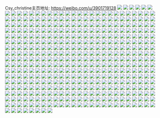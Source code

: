 Csy_christine主页地址: https://weibo.com/u/3901719128 
![](https://wx4.sinaimg.cn/mw2000/e88f8258ly1h8yvjku6i5j22c0340x6q.jpg) 
![](https://wx4.sinaimg.cn/mw2000/e88f8258ly1h8yvjmd0vej22c0340x6q.jpg) 
![](https://wx4.sinaimg.cn/mw2000/e88f8258ly1h8yvjja9a0j22c0340x6q.jpg) 
![](https://wx4.sinaimg.cn/mw2000/e88f8258ly1h8yvjnv80qj22c0340x6q.jpg) 
![](https://wx4.sinaimg.cn/mw2000/e88f8258ly1h8yvjvkix2j22c0340b2a.jpg) 
![](https://wx4.sinaimg.cn/mw2000/e88f8258ly1h8yvjwqy59j22c0340kjm.jpg) 
![](https://wx4.sinaimg.cn/mw2000/e88f8258ly1h8yvjy75c7j22c0340qv6.jpg) 
![](https://wx4.sinaimg.cn/mw2000/e88f8258ly1h8yvjzv0xhj22c0340u0y.jpg) 
![](https://wx4.sinaimg.cn/mw2000/e88f8258ly1h8yvjuluv8j22c0340e82.jpg) 
![](https://wx4.sinaimg.cn/mw2000/e88f8258ly1h8yvk1eu5fj22c0340u0y.jpg) 
![](https://wx4.sinaimg.cn/mw2000/e88f8258ly1h8xqfvuaa5j22c0340npf.jpg) 
![](https://wx4.sinaimg.cn/mw2000/e88f8258ly1h8xqfym42cj22c0340e84.jpg) 
![](https://wx4.sinaimg.cn/mw2000/e88f8258ly1h8xqg157ijj22c0340hdv.jpg) 
![](https://wx4.sinaimg.cn/mw2000/e88f8258ly1h8xqg30p1yj21sc2ds7wi.jpg) 
![](https://wx4.sinaimg.cn/mw2000/e88f8258ly1h8xqg4feo4j21sc2ds1ky.jpg) 
![](https://wx4.sinaimg.cn/mw2000/e88f8258ly1h8xqft5w60j22c0340npg.jpg) 
![](https://wx4.sinaimg.cn/mw2000/e88f8258ly1h8xqg664ujj21pp2a9u0x.jpg) 
![](https://wx4.sinaimg.cn/mw2000/e88f8258ly1h8xqg71dwgj20u01hcdvm.jpg) 
![](https://wx4.sinaimg.cn/mw2000/e88f8258ly1h8wldgjyp2j20k00qojws.jpg) 
![](https://wx4.sinaimg.cn/mw2000/e88f8258ly1h8wldqx279j23402c0npe.jpg) 
![](https://wx4.sinaimg.cn/mw2000/e88f8258ly1h8wldfvxybj21sc2ds1ky.jpg) 
![](https://wx4.sinaimg.cn/mw2000/e88f8258ly1h8wlduktgcj20u01uok1h.jpg) 
![](https://wx4.sinaimg.cn/mw2000/e88f8258ly1h8wle3vj7yj21sc2ds7wi.jpg) 
![](https://wx4.sinaimg.cn/mw2000/e88f8258ly1h8wlesjaqnj21sc2dsnpe.jpg) 
![](https://wx4.sinaimg.cn/mw2000/e88f8258ly1h8wlez2b4ej22gn1uhu0x.jpg) 
![](https://wx4.sinaimg.cn/mw2000/e88f8258ly1h8wlf1p5m9j21400u07dq.jpg) 
![](https://wx4.sinaimg.cn/mw2000/e88f8258ly1h8wlfcsgpoj20wi1yce81.jpg) 
![](https://wx4.sinaimg.cn/mw2000/e88f8258ly1h8vfglor2uj21sc2dsx6p.jpg) 
![](https://wx4.sinaimg.cn/mw2000/e88f8258ly1h8vfgnei07j21sc2dsb2a.jpg) 
![](https://wx4.sinaimg.cn/mw2000/e88f8258ly1h8vfgp1z43j21sc2dshdu.jpg) 
![](https://wx4.sinaimg.cn/mw2000/e88f8258ly1h8vfgvniqbj21sc2ds4qq.jpg) 
![](https://wx4.sinaimg.cn/mw2000/e88f8258ly1h8vfgwy1v5j21sc2ds7wi.jpg) 
![](https://wx4.sinaimg.cn/mw2000/e88f8258ly1h8vfgyrleaj21sc2dsx6p.jpg) 
![](https://wx4.sinaimg.cn/mw2000/e88f8258ly1h8vfh01ic2j21sc2ds4qq.jpg) 
![](https://wx4.sinaimg.cn/mw2000/e88f8258ly1h8vfgu957wj21sc2ds4qq.jpg) 
![](https://wx4.sinaimg.cn/mw2000/e88f8258ly1h8m5irmh6sj21sc2dsnpe.jpg) 
![](https://wx4.sinaimg.cn/mw2000/e88f8258ly1h8m5is9o2oj20k00zktek.jpg) 
![](https://wx4.sinaimg.cn/mw2000/e88f8258ly1h8m5itzozej21og28m1ky.jpg) 
![](https://wx4.sinaimg.cn/mw2000/e88f8258ly1h8m5ivokc5j21sc2dsqv6.jpg) 
![](https://wx4.sinaimg.cn/mw2000/e88f8258ly1h8m5iyh79bj21sc2dsnpe.jpg) 
![](https://wx4.sinaimg.cn/mw2000/e88f8258ly1h8m5j0mtm8j21sc2dsqv6.jpg) 
![](https://wx4.sinaimg.cn/mw2000/e88f8258ly1h8m5j36fh7j21r42c5b2a.jpg) 
![](https://wx4.sinaimg.cn/mw2000/e88f8258ly1h8m5j4ux3gj21sc2dsb2a.jpg) 
![](https://wx4.sinaimg.cn/mw2000/e88f8258ly1h8m5j74z65j22c0340e83.jpg) 
![](https://wx4.sinaimg.cn/mw2000/e88f8258ly1h8m5iq4zv6j21sc2dskjm.jpg) 
![](https://wx4.sinaimg.cn/mw2000/e88f8258ly1h8l039r6wvj20c00lcq5b.jpg) 
![](https://wx4.sinaimg.cn/mw2000/e88f8258ly1h8l0394qztj20zg1badxe.jpg) 
![](https://wx4.sinaimg.cn/mw2000/e88f8258ly1h8l03afyodj20zg1ba4ft.jpg) 
![](https://wx4.sinaimg.cn/mw2000/e88f8258ly1h8l03cviyqj21sc2dskjn.jpg) 
![](https://wx4.sinaimg.cn/mw2000/e88f8258ly1h8l03f2495j21sc2dsnpf.jpg) 
![](https://wx4.sinaimg.cn/mw2000/e88f8258ly1h8l03hl0wpj21sc2dsnpf.jpg) 
![](https://wx4.sinaimg.cn/mw2000/e88f8258ly1h8l03lyb3ij21sc2dsnpf.jpg) 
![](https://wx4.sinaimg.cn/mw2000/e88f8258ly1h8l03opfvxj22c0340x6s.jpg) 
![](https://wx4.sinaimg.cn/mw2000/e88f8258ly1h8jur7wx98j21yg2z5u0x.jpg) 
![](https://wx4.sinaimg.cn/mw2000/e88f8258ly1h8jur9x1l3j226q2wzx6p.jpg) 
![](https://wx4.sinaimg.cn/mw2000/e88f8258ly1h8juralddyj20my19f47b.jpg) 
![](https://wx4.sinaimg.cn/mw2000/e88f8258ly1h8jurc6tg2j21tn340npd.jpg) 
![](https://wx4.sinaimg.cn/mw2000/e88f8258ly1h8jure0o2zj21ud3404qp.jpg) 
![](https://wx4.sinaimg.cn/mw2000/e88f8258ly1h8jurfqkvlj21lx30dhdt.jpg) 
![](https://wx4.sinaimg.cn/mw2000/e88f8258ly1h8jur5a7wvj20u01axamu.jpg) 
![](https://wx4.sinaimg.cn/mw2000/e88f8258ly1h8jurhlvenj22c0340e82.jpg) 
![](https://wx4.sinaimg.cn/mw2000/e88f8258ly1h8juri09r6j20k00zkgro.jpg) 
![](https://wx4.sinaimg.cn/mw2000/e88f8258ly1h8iorlpzb1j21sc2dskjm.jpg) 
![](https://wx4.sinaimg.cn/mw2000/e88f8258ly1h8iorndb33j21sc2dsb2a.jpg) 
![](https://wx4.sinaimg.cn/mw2000/e88f8258ly1h8iorpeiv3j21sc2dsnpe.jpg) 
![](https://wx4.sinaimg.cn/mw2000/e88f8258ly1h8iorqyws0j21sc2ds7wi.jpg) 
![](https://wx4.sinaimg.cn/mw2000/e88f8258ly1h8iortjjs4j22c0340kjo.jpg) 
![](https://wx4.sinaimg.cn/mw2000/e88f8258ly1h8iorvr435j22c0340kjo.jpg) 
![](https://wx4.sinaimg.cn/mw2000/e88f8258ly1h8iorxa8mfj20wi1yc4qp.jpg) 
![](https://wx4.sinaimg.cn/mw2000/e88f8258ly1h8iorz4pofj21sc2dsb2a.jpg) 
![](https://wx4.sinaimg.cn/mw2000/e88f8258ly1h8ios0psw9j21sc2dsu0y.jpg) 
![](https://wx4.sinaimg.cn/mw2000/e88f8258ly1h8ios37qdwj21sc2dse82.jpg) 
![](https://wx4.sinaimg.cn/mw2000/e88f8258ly1h8ios4i9mqj21sc2dsnpe.jpg) 
![](https://wx4.sinaimg.cn/mw2000/e88f8258ly1h8iorjvw9rj22c0340b2b.jpg) 
![](https://wx4.sinaimg.cn/mw2000/e88f8258ly1h8hdnaaunkj20xc3p9x6p.jpg) 
![](https://wx4.sinaimg.cn/mw2000/e88f8258ly1h8hdnbw3n7j20xc3p91ky.jpg) 
![](https://wx4.sinaimg.cn/mw2000/e88f8258ly1h8hdndmqeuj20xc4e8e82.jpg) 
![](https://wx4.sinaimg.cn/mw2000/e88f8258ly1h8hdnexj16j216w36cu0x.jpg) 
![](https://wx4.sinaimg.cn/mw2000/e88f8258ly1h8hdnh27bgj22c0340e83.jpg) 
![](https://wx4.sinaimg.cn/mw2000/e88f8258ly1h8hdn8ye9cj20xc3p9u0x.jpg) 
![](https://wx4.sinaimg.cn/mw2000/e88f8258ly1h8hdnjgldoj224a36cb2c.jpg) 
![](https://wx4.sinaimg.cn/mw2000/e88f8258ly1h8hdnl5hldj20xc3p9b2a.jpg) 
![](https://wx4.sinaimg.cn/mw2000/e88f8258ly1h8hdnndxrkj224a36ckjn.jpg) 
![](https://wx4.sinaimg.cn/mw2000/e88f8258ly1h8agf3vacbj20u00tggog.jpg) 
![](https://wx4.sinaimg.cn/mw2000/e88f8258ly1h8185ahwquj21sc2dse82.jpg) 
![](https://wx4.sinaimg.cn/mw2000/e88f8258ly1h8185ch5xcj21sc2dshdu.jpg) 
![](https://wx4.sinaimg.cn/mw2000/e88f8258ly1h81856fa3lj21sc2dsx6p.jpg) 
![](https://wx4.sinaimg.cn/mw2000/e88f8258ly1h8185e5a89j21sc2dshdu.jpg) 
![](https://wx4.sinaimg.cn/mw2000/e88f8258ly1h8185gzwtpj21sc2dskjm.jpg) 
![](https://wx4.sinaimg.cn/mw2000/e88f8258ly1h7rz84gz0ej22c0340e85.jpg) 
![](https://wx4.sinaimg.cn/mw2000/e88f8258ly1h7rz85a1e1j21q22mqqv5.jpg) 
![](https://wx4.sinaimg.cn/mw2000/e88f8258ly1h7rz860jtpj21u52dlx6p.jpg) 
![](https://wx4.sinaimg.cn/mw2000/e88f8258ly1h7rz86ct6qj21hc0u0aq7.jpg) 
![](https://wx4.sinaimg.cn/mw2000/e88f8258ly1h7rz87oxzxj23ds3ds1kz.jpg) 
![](https://wx4.sinaimg.cn/mw2000/e88f8258ly1h7rz81x310j21h72lgqv5.jpg) 
![](https://wx4.sinaimg.cn/mw2000/e88f8258ly1h7rz89i8o2j21sc2dshdu.jpg) 
![](https://wx4.sinaimg.cn/mw2000/e88f8258ly1h7rz8b90idj21sc2dsnpe.jpg) 
![](https://wx4.sinaimg.cn/mw2000/e88f8258ly1h7rz8cuw7jj21sc2dskjm.jpg) 
![](https://wx4.sinaimg.cn/mw2000/e88f8258ly1h7poe3uz8bj20pc192wkp.jpg) 
![](https://wx4.sinaimg.cn/mw2000/e88f8258ly1h7nd1gbz7wj21vi2nhu0y.jpg) 
![](https://wx4.sinaimg.cn/mw2000/e88f8258ly1h7nd1ilr6wj21tm2ghqv6.jpg) 
![](https://wx4.sinaimg.cn/mw2000/e88f8258ly1h7nd1le1j2j21sc2dse81.jpg) 
![](https://wx4.sinaimg.cn/mw2000/e88f8258ly1h7nd1o2mfqj21sc2dskjm.jpg) 
![](https://wx4.sinaimg.cn/mw2000/e88f8258ly1h7jue1dq7zj20hs1z3gt6.jpg) 
![](https://wx4.sinaimg.cn/mw2000/e88f8258ly1h7jue1qlb9j20hs1z3dvs.jpg) 
![](https://wx4.sinaimg.cn/mw2000/e88f8258ly1h7jue24xjlj20hs2f1k67.jpg) 
![](https://wx4.sinaimg.cn/mw2000/e88f8258ly1h7jue3xz1ij20hs0qo0x6.jpg) 
![](https://wx4.sinaimg.cn/mw2000/e88f8258ly1h7jue9639mj20zk184ts2.jpg) 
![](https://wx4.sinaimg.cn/mw2000/e88f8258ly1h7jue378pgj20hs140k02.jpg) 
![](https://wx4.sinaimg.cn/mw2000/e88f8258ly1h7juea85qaj20hs111n3m.jpg) 
![](https://wx4.sinaimg.cn/mw2000/e88f8258ly1h7jueb301bj20hs111ajq.jpg) 
![](https://wx4.sinaimg.cn/mw2000/e88f8258ly1h7jue11lbhj20hs140n71.jpg) 
![](https://wx4.sinaimg.cn/mw2000/e88f8258gy1h77592kc48j21sc2ds1ky.jpg) 
![](https://wx4.sinaimg.cn/mw2000/e88f8258gy1h775953n8cj21sc2ds1ky.jpg) 
![](https://wx4.sinaimg.cn/mw2000/e88f8258gy1h77597ah6hj21sc2dse81.jpg) 
![](https://wx4.sinaimg.cn/mw2000/e88f8258gy1h77599xwtdj21sc2dsann.jpg) 
![](https://wx4.sinaimg.cn/mw2000/e88f8258gy1h7759ctljwj21sc2dstoz.jpg) 
![](https://wx4.sinaimg.cn/mw2000/e88f8258gy1h7759ewevrj21sc2dswnw.jpg) 
![](https://wx4.sinaimg.cn/mw2000/e88f8258gy1h7759gxvlbj21sc2dsx6p.jpg) 
![](https://wx4.sinaimg.cn/mw2000/e88f8258gy1h7759j0razj21sc2dsx6p.jpg) 
![](https://wx4.sinaimg.cn/mw2000/e88f8258gy1h71egaq6pzj23402c01kz.jpg) 
![](https://wx4.sinaimg.cn/mw2000/e88f8258gy1h71egdaygxj23402c0x6q.jpg) 
![](https://wx4.sinaimg.cn/mw2000/e88f8258gy1h71egfnz89j23402c0x6q.jpg) 
![](https://wx4.sinaimg.cn/mw2000/e88f8258gy1h71eg7r73rj23402c0npf.jpg) 
![](https://wx4.sinaimg.cn/mw2000/e88f8258gy1h71egkdksyj23402c0hdt.jpg) 
![](https://wx4.sinaimg.cn/mw2000/e88f8258gy1h71egoasjnj23402c07wj.jpg) 
![](https://wx4.sinaimg.cn/mw2000/e88f8258gy1h71egtesj2j22c0340tw9.jpg) 
![](https://wx4.sinaimg.cn/mw2000/e88f8258gy1h71eho9fuqj20mw0mwwgb.jpg) 
![](https://wx4.sinaimg.cn/mw2000/e88f8258gy1h6wlv31vgbj21sc2ds1ky.jpg) 
![](https://wx4.sinaimg.cn/mw2000/e88f8258gy1h6z50zx3xkj21sc2ds1ky.jpg) 
![](https://wx4.sinaimg.cn/mw2000/e88f8258gy1h6z5110qskj21sc2ds4qq.jpg) 
![](https://wx4.sinaimg.cn/mw2000/e88f8258gy1h6z50ya8w6j22c03404qr.jpg) 
![](https://wx4.sinaimg.cn/mw2000/e88f8258gy1h6z5122hdoj21sc2dsx6p.jpg) 
![](https://wx4.sinaimg.cn/mw2000/e88f8258gy1h6z5139pcqj22c0340u0y.jpg) 
![](https://wx4.sinaimg.cn/mw2000/e88f8258gy1h6z514bu8xj21sc2dsu0x.jpg) 
![](https://wx4.sinaimg.cn/mw2000/e88f8258gy1h6z515cdqjj21sc2ds1ky.jpg) 
![](https://wx4.sinaimg.cn/mw2000/e88f8258gy1h6z5168povj22c03404qq.jpg) 
![](https://wx4.sinaimg.cn/mw2000/e88f8258gy1h6uhpx4458j21400u0gnt.jpg) 
![](https://wx4.sinaimg.cn/mw2000/e88f8258gy1h6uhpxkkpyj21400u076j.jpg) 
![](https://wx4.sinaimg.cn/mw2000/e88f8258gy1h6uhpy2zbuj21400u0wgq.jpg) 
![](https://wx4.sinaimg.cn/mw2000/e88f8258gy1h6uhpyivglj20hs0qoab2.jpg) 
![](https://wx4.sinaimg.cn/mw2000/e88f8258gy1h6uhpyy28ij21400u0jz8.jpg) 
![](https://wx4.sinaimg.cn/mw2000/e88f8258gy1h6uhpzc2cfj20hs0yadht.jpg) 
![](https://wx4.sinaimg.cn/mw2000/e88f8258gy1h6uhpzt9j8j20tw13wq5p.jpg) 
![](https://wx4.sinaimg.cn/mw2000/e88f8258gy1h6qy1d7a8rj23402c01kz.jpg) 
![](https://wx4.sinaimg.cn/mw2000/e88f8258gy1h6qy1ej731j23402c01kz.jpg) 
![](https://wx4.sinaimg.cn/mw2000/e88f8258gy1h6qy1g3iapj23402c04qr.jpg) 
![](https://wx4.sinaimg.cn/mw2000/e88f8258gy1h6qy1i2oc7j23402c0hdv.jpg) 
![](https://wx4.sinaimg.cn/mw2000/e88f8258gy1h6qy1mfz1nj23402c0npf.jpg) 
![](https://wx4.sinaimg.cn/mw2000/e88f8258gy1h6qy1p374oj21sc2ds1ky.jpg) 
![](https://wx4.sinaimg.cn/mw2000/e88f8258gy1h6l6dlbucwj23402c0npe.jpg) 
![](https://wx4.sinaimg.cn/mw2000/e88f8258gy1h6l6dmvy73j23402c0hdu.jpg) 
![](https://wx4.sinaimg.cn/mw2000/e88f8258gy1h6l6djfrq8j21om2by7wh.jpg) 
![](https://wx4.sinaimg.cn/mw2000/e88f8258gy1h6l6do3ncpj23402c0qv6.jpg) 
![](https://wx4.sinaimg.cn/mw2000/e88f8258gy1h6l6dpuxdmj21sc2dshdt.jpg) 
![](https://wx4.sinaimg.cn/mw2000/e88f8258gy1h6l6drx7rjj23402c0n4d.jpg) 
![](https://wx4.sinaimg.cn/mw2000/e88f8258gy1h6l6dtkyc9j23402c0wl8.jpg) 
![](https://wx4.sinaimg.cn/mw2000/e88f8258gy1h6l6dvairaj23402c0qv6.jpg) 
![](https://wx4.sinaimg.cn/mw2000/e88f8258gy1h6l6dxz3icj23402c0x6r.jpg) 
![](https://wx4.sinaimg.cn/mw2000/e88f8258gy1h6e8mmkuusj20u0140wnv.jpg) 
![](https://wx4.sinaimg.cn/mw2000/e88f8258gy1h6e8mlff72j20u0140qet.jpg) 
![](https://wx4.sinaimg.cn/mw2000/e88f8258gy1h6e8mn3fojj20u0140wqa.jpg) 
![](https://wx4.sinaimg.cn/mw2000/e88f8258gy1h6e8mnh554j20u0140k1t.jpg) 
![](https://wx4.sinaimg.cn/mw2000/e88f8258gy1h6e8mnyalnj20u0140137.jpg) 
![](https://wx4.sinaimg.cn/mw2000/e88f8258gy1h6e8momkytj20u0140wr3.jpg) 
![](https://wx4.sinaimg.cn/mw2000/e88f8258gy1h6e8mp4sr4j20u0140dsn.jpg) 
![](https://wx4.sinaimg.cn/mw2000/e88f8258gy1h6e8mpo5o1j20u0140gxb.jpg) 
![](https://wx4.sinaimg.cn/mw2000/e88f8258gy1h63nb10kvgj20hs14swg7.jpg) 
![](https://wx4.sinaimg.cn/mw2000/e88f8258gy1h63nb1jjazj20hs2q2tga.jpg) 
![](https://wx4.sinaimg.cn/mw2000/e88f8258gy1h63nb266hyj20hs2m9ag8.jpg) 
![](https://wx4.sinaimg.cn/mw2000/e88f8258gy1h63nb2qrmqj20hs1z30xo.jpg) 
![](https://wx4.sinaimg.cn/mw2000/e88f8258gy1h63nb37m4hj20hs1ztq89.jpg) 
![](https://wx4.sinaimg.cn/mw2000/e88f8258gy1h63nb0i3xkj20hs45tajx.jpg) 
![](https://wx4.sinaimg.cn/mw2000/e88f8258gy1h63nb42nttj20rs5lcn69.jpg) 
![](https://wx4.sinaimg.cn/mw2000/e88f8258gy1h63nb4mcmkj20hs1ed0vg.jpg) 
![](https://wx4.sinaimg.cn/mw2000/e88f8258gy1h63nb4zyqzj20hs17bn4e.jpg) 
![](https://wx4.sinaimg.cn/mw2000/e88f8258gy1h5z1md65fgj21sc2dsx6p.jpg) 
![](https://wx4.sinaimg.cn/mw2000/e88f8258gy1h5z1mec4v7j21sc2ds1ky.jpg) 
![](https://wx4.sinaimg.cn/mw2000/e88f8258gy1h5z1mfd6h9j21sc2ds7wi.jpg) 
![](https://wx4.sinaimg.cn/mw2000/e88f8258gy1h5z1mhdu13j23402c0npf.jpg) 
![](https://wx4.sinaimg.cn/mw2000/e88f8258gy1h5z1mj1ceqj21sc2dsb2a.jpg) 
![](https://wx4.sinaimg.cn/mw2000/e88f8258gy1h5z1mmhyrqj23402c0e83.jpg) 
![](https://wx4.sinaimg.cn/mw2000/e88f8258gy1h5z1mo3ymcj23402c0hdv.jpg) 
![](https://wx4.sinaimg.cn/mw2000/e88f8258gy1h5z1msfhzbj23402c01l0.jpg) 
![](https://wx4.sinaimg.cn/mw2000/e88f8258gy1h5z1mc4q2dj21sc2ds7wi.jpg) 
![](https://wx4.sinaimg.cn/mw2000/e88f8258gy1h5uozfd7xlj20wh16st9g.jpg) 
![](https://wx4.sinaimg.cn/mw2000/e88f8258gy1h5uowixq32j21sc2ds1kx.jpg) 
![](https://wx4.sinaimg.cn/mw2000/e88f8258gy1h5uowju99kj21sc2dsqrc.jpg) 
![](https://wx4.sinaimg.cn/mw2000/e88f8258gy1h5uowgzh94j21sc2ds4qp.jpg) 
![](https://wx4.sinaimg.cn/mw2000/e88f8258gy1h5uowkoawxj21sc2ds4qp.jpg) 
![](https://wx4.sinaimg.cn/mw2000/e88f8258gy1h5uowls6vuj21sc2dse2o.jpg) 
![](https://wx4.sinaimg.cn/mw2000/e88f8258gy1h5uoy1fwbdj20wh16xjuq.jpg) 
![](https://wx4.sinaimg.cn/mw2000/e88f8258gy1h5s481u5b6j23402c0hdu.jpg) 
![](https://wx4.sinaimg.cn/mw2000/e88f8258gy1h5s47ylzr5j23402c0kjm.jpg) 
![](https://wx4.sinaimg.cn/mw2000/e88f8258gy1h5s484jn7vj23402c0hdu.jpg) 
![](https://wx4.sinaimg.cn/mw2000/e88f8258gy1h5s485mpe9j23402c0npe.jpg) 
![](https://wx4.sinaimg.cn/mw2000/e88f8258gy1h5s487gfcyj23402c0npf.jpg) 
![](https://wx4.sinaimg.cn/mw2000/e88f8258gy1h5s4893ws0j23402c0e83.jpg) 
![](https://wx4.sinaimg.cn/mw2000/e88f8258gy1h5pujkf7bhj20u00u0n64.jpg) 
![](https://wx4.sinaimg.cn/mw2000/e88f8258gy1h5pujl4u1lj20u00u0jws.jpg) 
![](https://wx4.sinaimg.cn/mw2000/e88f8258gy1h5nshs9wsnj224836cacx.jpg) 
![](https://wx4.sinaimg.cn/mw2000/e88f8258gy1h5nshvm02mj224836cu0y.jpg) 
![](https://wx4.sinaimg.cn/mw2000/e88f8258gy1h5nshpawkpj224836cqv6.jpg) 
![](https://wx4.sinaimg.cn/mw2000/e88f8258gy1h5nshysg64j224836cqv6.jpg) 
![](https://wx4.sinaimg.cn/mw2000/e88f8258gy1h5nsi2q9k3j224836cx6q.jpg) 
![](https://wx4.sinaimg.cn/mw2000/e88f8258gy1h5nsi6pq9bj224836cnpe.jpg) 
![](https://wx4.sinaimg.cn/mw2000/e88f8258gy1h5nsib26qnj224836ckjm.jpg) 
![](https://wx4.sinaimg.cn/mw2000/e88f8258gy1h5nsie7df2j236c248qv6.jpg) 
![](https://wx4.sinaimg.cn/mw2000/e88f8258gy1h5nsii9sarj224836cx6q.jpg) 
![](https://wx4.sinaimg.cn/mw2000/e88f8258gy1h5lbzxcsurj20u2142thd.jpg) 
![](https://wx4.sinaimg.cn/mw2000/e88f8258gy1h5lc01faijj23402c0e82.jpg) 
![](https://wx4.sinaimg.cn/mw2000/e88f8258gy1h5lc027weuj20zk0k0tgw.jpg) 
![](https://wx4.sinaimg.cn/mw2000/e88f8258gy1h5lbzwnzuyj22c0340x6q.jpg) 
![](https://wx4.sinaimg.cn/mw2000/e88f8258gy1h5lc03lw67j23402c0x6q.jpg) 
![](https://wx4.sinaimg.cn/mw2000/e88f8258gy1h5lc1au5clj20u21aq0uv.jpg) 
![](https://wx4.sinaimg.cn/mw2000/e88f8258gy1h5iyyyw8h4j23402c07wj.jpg) 
![](https://wx4.sinaimg.cn/mw2000/e88f8258gy1h5iyz0abdoj23402c07wj.jpg) 
![](https://wx4.sinaimg.cn/mw2000/e88f8258gy1h5iyyx1cexj23402c0u0z.jpg) 
![](https://wx4.sinaimg.cn/mw2000/e88f8258gy1h5iyz134fyj21sc2dskjl.jpg) 
![](https://wx4.sinaimg.cn/mw2000/e88f8258gy1h5iyz3ljrjj21sc2dsnpd.jpg) 
![](https://wx4.sinaimg.cn/mw2000/e88f8258gy1h5awdr7ad9j22c0340hdu.jpg) 
![](https://wx4.sinaimg.cn/mw2000/e88f8258gy1h5awdq37wnj22c0340kjm.jpg) 
![](https://wx4.sinaimg.cn/mw2000/e88f8258gy1h5awdskvnxj22c0340hdu.jpg) 
![](https://wx4.sinaimg.cn/mw2000/e88f8258gy1h5awdttjelj22c0340x6q.jpg) 
![](https://wx4.sinaimg.cn/mw2000/e88f8258gy1h5awduyduhj22c0340u0x.jpg) 
![](https://wx4.sinaimg.cn/mw2000/e88f8258gy1h59tonq31qj22c0340kjm.jpg) 
![](https://wx4.sinaimg.cn/mw2000/e88f8258gy1h59top5dkuj22c03401kz.jpg) 
![](https://wx4.sinaimg.cn/mw2000/e88f8258gy1h59toqeajvj22c0340kjm.jpg) 
![](https://wx4.sinaimg.cn/mw2000/e88f8258gy1h59tolwh8dj20u0140dr8.jpg) 
![](https://wx4.sinaimg.cn/mw2000/e88f8258gy1h59tos8cbjj20rs34o1kx.jpg) 
![](https://wx4.sinaimg.cn/mw2000/e88f8258gy1h59tota4ckj20rs3334qp.jpg) 
![](https://wx4.sinaimg.cn/mw2000/e88f8258gy1h59totunwvj20rs20kh8r.jpg) 
![](https://wx4.sinaimg.cn/mw2000/e88f8258gy1h58t1tpb3bj220i2yhkjl.jpg) 
![](https://wx4.sinaimg.cn/mw2000/e88f8258gy1h58t1v052bj21sc2dshdt.jpg) 
![](https://wx4.sinaimg.cn/mw2000/e88f8258gy1h58t1wi3ohj229g2veu0x.jpg) 
![](https://wx4.sinaimg.cn/mw2000/e88f8258gy1h58t1seie3j22c0340b2a.jpg) 
![](https://wx4.sinaimg.cn/mw2000/e88f8258gy1h58t1xb31qj21sc2ds7wh.jpg) 
![](https://wx4.sinaimg.cn/mw2000/e88f8258gy1h58t1yjyjwj21sc2dsu0x.jpg) 
![](https://wx4.sinaimg.cn/mw2000/e88f8258gy1h58t1zo6crj21sc2dsqv5.jpg) 
![](https://wx4.sinaimg.cn/mw2000/e88f8258gy1h58t20x0gkj21sc2dsqv5.jpg) 
![](https://wx4.sinaimg.cn/mw2000/e88f8258gy1h58ni810xqj21yp2q0hdt.jpg) 
![](https://wx4.sinaimg.cn/mw2000/e88f8258gy1h52qicano8j21nt20qtu5.jpg) 
![](https://wx4.sinaimg.cn/mw2000/e88f8258gy1h52qid5monj21y32bz1kk.jpg) 
![](https://wx4.sinaimg.cn/mw2000/e88f8258gy1h52qiesa28j23402c0hdu.jpg) 
![](https://wx4.sinaimg.cn/mw2000/e88f8258gy1h52qi9xup3j22cc20tnpd.jpg) 
![](https://wx4.sinaimg.cn/mw2000/e88f8258gy1h50on5ywgmj20u0140tem.jpg) 
![](https://wx4.sinaimg.cn/mw2000/e88f8258gy1h50on85ggyj23402c04qr.jpg) 
![](https://wx4.sinaimg.cn/mw2000/e88f8258gy1h50on977xnj21sc2dsnpd.jpg) 
![](https://wx4.sinaimg.cn/mw2000/e88f8258gy1h50onaototj23402c0b2b.jpg) 
![](https://wx4.sinaimg.cn/mw2000/e88f8258gy1h50on4ml77j22c0340b2a.jpg) 
![](https://wx4.sinaimg.cn/mw2000/e88f8258gy1h50onddrabj22c0340hdu.jpg) 
![](https://wx4.sinaimg.cn/mw2000/e88f8258gy1h50onfviu6j22c02sb7wi.jpg) 
![](https://wx4.sinaimg.cn/mw2000/e88f8258gy1h4ziygszhzj234022o1kz.jpg) 
![](https://wx4.sinaimg.cn/mw2000/e88f8258gy1h4ziyjpcdej234022ox6q.jpg) 
![](https://wx4.sinaimg.cn/mw2000/e88f8258gy1h4ziydszzdj22dt1l74qq.jpg) 
![](https://wx4.sinaimg.cn/mw2000/e88f8258gy1h4ziyndkc6j234022ox6q.jpg) 
![](https://wx4.sinaimg.cn/mw2000/e88f8258gy1h4ziyqhwrtj234022okjm.jpg) 
![](https://wx4.sinaimg.cn/mw2000/e88f8258gy1h4ziyt9fclj234022onpe.jpg) 
![](https://wx4.sinaimg.cn/mw2000/e88f8258gy1h4ziywqr2dj234022oe83.jpg) 
![](https://wx4.sinaimg.cn/mw2000/e88f8258gy1h4ziz0jsc1j22w51xgb2b.jpg) 
![](https://wx4.sinaimg.cn/mw2000/e88f8258gy1h4ziz3odxpj222o2uaqv6.jpg) 
![](https://wx4.sinaimg.cn/mw2000/e88f8258gy1h4ziz6l2pjj222o2q6b2a.jpg) 
![](https://wx4.sinaimg.cn/mw2000/e88f8258gy1h4tkkrgkdaj21sc2dsqv5.jpg) 
![](https://wx4.sinaimg.cn/mw2000/e88f8258gy1h4tkkshp8qj21sc2dskjl.jpg) 
![](https://wx4.sinaimg.cn/mw2000/e88f8258gy1h4tkkteq5sj21sc2dsu0x.jpg) 
![](https://wx4.sinaimg.cn/mw2000/e88f8258gy1h4tkkue96mj21sc2dsnpd.jpg) 
![](https://wx4.sinaimg.cn/mw2000/e88f8258gy1h4tkkq5z3tj21sc2dshdt.jpg) 
![](https://wx4.sinaimg.cn/mw2000/e88f8258gy1h4tkkv3s8jj21sc2dsqv5.jpg) 
![](https://wx4.sinaimg.cn/mw2000/e88f8258gy1h4tkkvr57pj21sc2dsqv5.jpg) 
![](https://wx4.sinaimg.cn/mw2000/e88f8258gy1h4tkkwfoxmj21sc2dskjl.jpg) 
![](https://wx4.sinaimg.cn/mw2000/e88f8258gy1h4tkkxo7buj23402c0e83.jpg) 
![](https://wx4.sinaimg.cn/mw2000/e88f8258gy1h4rasvviu4j21sc2dsqv5.jpg) 
![](https://wx4.sinaimg.cn/mw2000/e88f8258gy1h4rasxke75j21sc2dsnpd.jpg) 
![](https://wx4.sinaimg.cn/mw2000/e88f8258gy1h4rat00e8pj22c0340npe.jpg) 
![](https://wx4.sinaimg.cn/mw2000/e88f8258gy1h4rat2ne73j21sz2bke81.jpg) 
![](https://wx4.sinaimg.cn/mw2000/e88f8258gy1h4rattjazoj21sc2dsnpd.jpg) 
![](https://wx4.sinaimg.cn/mw2000/e88f8258gy1h4ratyrru8j20u0172151.jpg) 
![](https://wx4.sinaimg.cn/mw2000/e88f8258gy1h4nznenob7j21sc2dsb29.jpg) 
![](https://wx4.sinaimg.cn/mw2000/e88f8258gy1h4nznfjcaxj21sc2ds1kx.jpg) 
![](https://wx4.sinaimg.cn/mw2000/e88f8258gy1h4nzndllx5j21sc2dsb0p.jpg) 
![](https://wx4.sinaimg.cn/mw2000/e88f8258gy1h4nzngjzbxj21sc2ds1kx.jpg) 
![](https://wx4.sinaimg.cn/mw2000/e88f8258gy1h4nznhf8acj21sc2ds4qp.jpg) 
![](https://wx4.sinaimg.cn/mw2000/e88f8258gy1h4nzniaczcj20u0140gu8.jpg) 
![](https://wx4.sinaimg.cn/mw2000/e88f8258gy1h4nznk0w4hj22c0340x6p.jpg) 
![](https://wx4.sinaimg.cn/mw2000/e88f8258gy1h4nznkpci4j20rs33317r.jpg) 
![](https://wx4.sinaimg.cn/mw2000/e88f8258gy1h4nznldtojj20rs3334de.jpg) 
![](https://wx4.sinaimg.cn/mw2000/e88f8258gy1h4j4qj7r8lj20u0140gy9.jpg) 
![](https://wx4.sinaimg.cn/mw2000/e88f8258gy1h4j4qmwdb2j23402c04qr.jpg) 
![](https://wx4.sinaimg.cn/mw2000/e88f8258gy1h4j4qpko9gj23402c07wi.jpg) 
![](https://wx4.sinaimg.cn/mw2000/e88f8258gy1h4j4qhlg9sj21400u0qe8.jpg) 
![](https://wx4.sinaimg.cn/mw2000/e88f8258gy1h4j4qsj60yj20u0140gu3.jpg) 
![](https://wx4.sinaimg.cn/mw2000/e88f8258gy1h4j4qtdrjtj21sc2dshc7.jpg) 
![](https://wx4.sinaimg.cn/mw2000/e88f8258gy1h4gwtba7vxj23402c04qq.jpg) 
![](https://wx4.sinaimg.cn/mw2000/e88f8258gy1h4gwtdl4ixj23402c0b2a.jpg) 
![](https://wx4.sinaimg.cn/mw2000/e88f8258gy1h4gwtfv4tnj23402c07wi.jpg) 
![](https://wx4.sinaimg.cn/mw2000/e88f8258gy1h4gwtik2qvj23402c07wi.jpg) 
![](https://wx4.sinaimg.cn/mw2000/e88f8258gy1h4gwtl9votj23402c0e82.jpg) 
![](https://wx4.sinaimg.cn/mw2000/e88f8258gy1h4gwtmskorj23402c04qq.jpg) 
![](https://wx4.sinaimg.cn/mw2000/e88f8258gy1h4gwtr6c9zj23402c07wi.jpg) 
![](https://wx4.sinaimg.cn/mw2000/e88f8258gy1h4gwtsmclzj23402c07wi.jpg) 
![](https://wx4.sinaimg.cn/mw2000/e88f8258gy1h4gwt9l93xj23402c07wi.jpg) 
![](https://wx4.sinaimg.cn/mw2000/e88f8258gy1h4gwtu9jdtj23402c04qq.jpg) 
![](https://wx4.sinaimg.cn/mw2000/e88f8258gy1h4gwtwdko6j23402c0e82.jpg) 
![](https://wx4.sinaimg.cn/mw2000/e88f8258gy1h4gwtpkfp8j23402c07wi.jpg) 
![](https://wx4.sinaimg.cn/mw2000/e88f8258gy1h4gwtxvllbj23402c07wi.jpg) 
![](https://wx4.sinaimg.cn/mw2000/e88f8258gy1h4c835ioejj20u0140ak3.jpg) 
![](https://wx4.sinaimg.cn/mw2000/e88f8258gy1h4c836ht9tj20u01407d0.jpg) 
![](https://wx4.sinaimg.cn/mw2000/e88f8258gy1h4c83751a1j20u0140gvm.jpg) 
![](https://wx4.sinaimg.cn/mw2000/e88f8258gy1h4c837pvpzj20u0140gvs.jpg) 
![](https://wx4.sinaimg.cn/mw2000/e88f8258gy1h4c83841h7j20u01407e5.jpg) 
![](https://wx4.sinaimg.cn/mw2000/e88f8258gy1h4c838tmdnj20u0140dqk.jpg) 
![](https://wx4.sinaimg.cn/mw2000/e88f8258gy1h4c83505n1j20u0140490.jpg) 
![](https://wx4.sinaimg.cn/mw2000/e88f8258gy1h4c839eo7zj20u014014a.jpg) 
![](https://wx4.sinaimg.cn/mw2000/e88f8258gy1h4c83ai06jj20u0140gwr.jpg) 
![](https://wx4.sinaimg.cn/mw2000/e88f8258gy1h3mmax2ydyj222o3401ky.jpg) 
![](https://wx4.sinaimg.cn/mw2000/e88f8258gy1h3mmaz9jgnj222o3401ky.jpg) 
![](https://wx4.sinaimg.cn/mw2000/e88f8258gy1h3mmb0xwydj222o3404qq.jpg) 
![](https://wx4.sinaimg.cn/mw2000/e88f8258gy1h3mmb2hhztj222o340qv5.jpg) 
![](https://wx4.sinaimg.cn/mw2000/e88f8258gy1h3mmb3zrtzj222o3404qq.jpg) 
![](https://wx4.sinaimg.cn/mw2000/e88f8258gy1h3mmb5hg8ej222o340qv5.jpg) 
![](https://wx4.sinaimg.cn/mw2000/e88f8258gy1h3mmb8ptqoj222o340x6p.jpg) 
![](https://wx4.sinaimg.cn/mw2000/e88f8258gy1h3mmbabwcdj222o340u0x.jpg) 
![](https://wx4.sinaimg.cn/mw2000/e88f8258gy1h3mmauuwscj222o340npd.jpg) 
![](https://wx4.sinaimg.cn/mw2000/e88f8258ly1h3ihvhw7i0j22h5340qv7.jpg) 
![](https://wx4.sinaimg.cn/mw2000/e88f8258ly1h3ihvix1xsj22h5340npf.jpg) 
![](https://wx4.sinaimg.cn/mw2000/e88f8258ly1h3ihvgh8pvj22h5340hdv.jpg) 
![](https://wx4.sinaimg.cn/mw2000/e88f8258ly1h38rkg0d0dj20rkcmo7wi.jpg) 
![](https://wx4.sinaimg.cn/mw2000/e88f8258ly1h38rkgxwr9j20rsaf07wi.jpg) 
![](https://wx4.sinaimg.cn/mw2000/e88f8258ly1h38rkhzv8bj20rsaf0npe.jpg) 
![](https://wx4.sinaimg.cn/mw2000/e88f8258ly1h38rkiuuf8j20rs6k67wi.jpg) 
![](https://wx4.sinaimg.cn/mw2000/e88f8258ly1h38rkjx1n5j20rsbk9e83.jpg) 
![](https://wx4.sinaimg.cn/mw2000/e88f8258ly1h38rkexpxrj20rs9rvb2a.jpg) 
![](https://wx4.sinaimg.cn/mw2000/e88f8258ly1h38rkl2tgqj20rs99chdu.jpg) 
![](https://wx4.sinaimg.cn/mw2000/e88f8258ly1h38rklw6zdj20rs6y0npd.jpg) 
![](https://wx4.sinaimg.cn/mw2000/e88f8258ly1h38rkmi7m4j20rs7bxe81.jpg) 
![](https://wx4.sinaimg.cn/mw2000/e88f8258ly1h2y7mh1qt9j23402c04qr.jpg) 
![](https://wx4.sinaimg.cn/mw2000/e88f8258ly1h2y7mlk1z3j23402c0e83.jpg) 
![](https://wx4.sinaimg.cn/mw2000/e88f8258ly1h24fd68257j23402c0b29.jpg) 
![](https://wx4.sinaimg.cn/mw2000/e88f8258ly1h24fd6u6thj23402c07wh.jpg) 
![](https://wx4.sinaimg.cn/mw2000/e88f8258ly1h24fd7eyebj23402c07wh.jpg) 
![](https://wx4.sinaimg.cn/mw2000/e88f8258ly1h24fd8j9u4j23402c04qq.jpg) 
![](https://wx4.sinaimg.cn/mw2000/e88f8258ly1h24fd9heixj23402c04qq.jpg) 
![](https://wx4.sinaimg.cn/mw2000/e88f8258ly1h24fd5i67kj21sc2dsb29.jpg) 
![](https://wx4.sinaimg.cn/mw2000/e88f8258ly1h1hbru9iubj21sc2dse81.jpg) 
![](https://wx4.sinaimg.cn/mw2000/e88f8258ly1h1hbruzsv6j21sc2dsb29.jpg) 
![](https://wx4.sinaimg.cn/mw2000/e88f8258ly1h1hbrvtx4hj21sc2ds7wh.jpg) 
![](https://wx4.sinaimg.cn/mw2000/e88f8258ly1h1hbrwg6fgj21sc2ds4qp.jpg) 
![](https://wx4.sinaimg.cn/mw2000/e88f8258ly1h1hbrx147nj21sc2dsb29.jpg) 
![](https://wx4.sinaimg.cn/mw2000/e88f8258ly1h1hbrxngs3j21sc2dsb29.jpg) 
![](https://wx4.sinaimg.cn/mw2000/e88f8258ly1h1hbry8n9sj21sc2dse81.jpg) 
![](https://wx4.sinaimg.cn/mw2000/e88f8258ly1h1hbryvrx3j21sc2dshdt.jpg) 
![](https://wx4.sinaimg.cn/mw2000/e88f8258ly1h1hbrtkumpj21sc2dshdt.jpg) 
![](https://wx4.sinaimg.cn/mw2000/e88f8258ly1h1hbrzgbh9j21sc2dse81.jpg) 
![](https://wx4.sinaimg.cn/mw2000/e88f8258ly1h0rwup2j86j22c0340u0z.jpg) 
![](https://wx4.sinaimg.cn/mw2000/e88f8258ly1h0rwurk9h1j23402c04qr.jpg) 
![](https://wx4.sinaimg.cn/mw2000/e88f8258ly1h0rwuu48d0j23402c0u0y.jpg) 
![](https://wx4.sinaimg.cn/mw2000/e88f8258ly1h0rwuw19gcj23402c0hdu.jpg) 
![](https://wx4.sinaimg.cn/mw2000/e88f8258ly1h0rwuymhy0j23402c0u0y.jpg) 
![](https://wx4.sinaimg.cn/mw2000/e88f8258ly1h0rwv10m60j23402c07wj.jpg) 
![](https://wx4.sinaimg.cn/mw2000/e88f8258ly1h0rwuleijdj23402c0b2b.jpg) 
![](https://wx4.sinaimg.cn/mw2000/e88f8258ly1h0rwv3hu4yj23402c0x6q.jpg) 
![](https://wx4.sinaimg.cn/mw2000/e88f8258ly1h0rwv70536j23402c07wj.jpg) 
![](https://wx4.sinaimg.cn/mw2000/e88f8258ly1h0rwv9s1s6j21sc2dsnpe.jpg) 
![](https://wx4.sinaimg.cn/mw2000/e88f8258ly1h0rwvcs7prj22c0340qv6.jpg) 
![](https://wx4.sinaimg.cn/mw2000/e88f8258gy1gzbw1q5s73j221j30ckjn.jpg) 
![](https://wx4.sinaimg.cn/mw2000/e88f8258gy1gzbw1n56orj21z62udb2b.jpg) 
![](https://wx4.sinaimg.cn/mw2000/e88f8258gy1gzbw1sqnvxj22c0340npe.jpg) 
![](https://wx4.sinaimg.cn/mw2000/e88f8258gy1gzbw1uysp0j22c03407wi.jpg) 
![](https://wx4.sinaimg.cn/mw2000/e88f8258gy1gzbw1wm3mtj21yq2deqv5.jpg) 
![](https://wx4.sinaimg.cn/mw2000/e88f8258gy1gzbw1y62ewj20u018618i.jpg) 
![](https://wx4.sinaimg.cn/mw2000/e88f8258gy1gzbw1zjt17j20ty174ncf.jpg) 
![](https://wx4.sinaimg.cn/mw2000/e88f8258gy1gzbw20onzqj20u0140toe.jpg) 
![](https://wx4.sinaimg.cn/mw2000/e88f8258gy1gzbw21o4lbj20u0140tlq.jpg) 
![](https://wx4.sinaimg.cn/mw2000/e88f8258gy1gz9zl212p0j21sc2ds4qq.jpg) 
![](https://wx4.sinaimg.cn/mw2000/e88f8258gy1gz9zl5b9pjj22c0340u0z.jpg) 
![](https://wx4.sinaimg.cn/mw2000/e88f8258gy1gz9zl77s5nj22c03404qs.jpg) 
![](https://wx4.sinaimg.cn/mw2000/e88f8258gy1gz9zl8yv3pj22c03407wk.jpg) 
![](https://wx4.sinaimg.cn/mw2000/e88f8258gy1gz9zlbv1vfj20zg1bagz1.jpg) 
![](https://wx4.sinaimg.cn/mw2000/e88f8258gy1gz9zlfehufj23402c04qs.jpg) 
![](https://wx4.sinaimg.cn/mw2000/e88f8258gy1gz9zkzt1ruj23402c0kjn.jpg) 
![](https://wx4.sinaimg.cn/mw2000/e88f8258gy1gz9zlgwxt7j23402c04qs.jpg) 
![](https://wx4.sinaimg.cn/mw2000/e88f8258gy1gz9zlivlewj23402c0kjn.jpg) 
![](https://wx4.sinaimg.cn/mw2000/e88f8258gy1gz9zlk586oj21sc2ds7wi.jpg) 
![](https://wx4.sinaimg.cn/mw2000/e88f8258gy1gz9zll3zboj21sc2ds4qq.jpg) 
![](https://wx4.sinaimg.cn/mw2000/e88f8258gy1gz9zllk8y7j20u01hcqoy.jpg) 
![](https://wx4.sinaimg.cn/mw2000/e88f8258gy1gz9zln6mxsj23402c0hdv.jpg) 
![](https://wx4.sinaimg.cn/mw2000/e88f8258gy1gz9zlpb9qxj23402c04qr.jpg) 
![](https://wx4.sinaimg.cn/mw2000/e88f8258gy1gz9zlq76stj23402c0b29.jpg) 
![](https://wx4.sinaimg.cn/mw2000/e88f8258ly1gxxi0q51euj20rs20dn9a.jpg) 
![](https://wx4.sinaimg.cn/mw2000/e88f8258ly1gxxi0qiddyj20rs1dqdla.jpg) 
![](https://wx4.sinaimg.cn/mw2000/e88f8258ly1gxxi0p4e9yj20rs2wvdon.jpg) 
![](https://wx4.sinaimg.cn/mw2000/e88f8258ly1gxxi0qz5mdj20rs2i2qfe.jpg) 
![](https://wx4.sinaimg.cn/mw2000/e88f8258ly1gxxi0rvqhtj20rs4v51kx.jpg) 
![](https://wx4.sinaimg.cn/mw2000/e88f8258ly1gxxi0stmd3j20rs3t9e48.jpg) 
![](https://wx4.sinaimg.cn/mw2000/e88f8258ly1gxxi0toisfj20rs3bvx3v.jpg) 
![](https://wx4.sinaimg.cn/mw2000/e88f8258ly1gxxi0uzgr5j20rs3fox19.jpg) 
![](https://wx4.sinaimg.cn/mw2000/e88f8258ly1gxxi0vn1ibj20rs1b3qbn.jpg) 
![](https://wx4.sinaimg.cn/mw2000/e88f8258ly1gwmvo2b3x3j20rs3skh95.jpg) 
![](https://wx4.sinaimg.cn/mw2000/e88f8258ly1gwmvo1kzxfj20rs555e70.jpg) 
![](https://wx4.sinaimg.cn/mw2000/e88f8258ly1gwmvo37s8lj20rs444x0q.jpg) 
![](https://wx4.sinaimg.cn/mw2000/e88f8258gy1gs7qrqhsn6j212q4n51kx.jpg) 
![](https://wx4.sinaimg.cn/mw2000/e88f8258gy1gs7qrtfkraj217s43thdt.jpg) 
![](https://wx4.sinaimg.cn/mw2000/e88f8258gy1gs7qrwa97yj213t4ile81.jpg) 
![](https://wx4.sinaimg.cn/mw2000/e88f8258gy1gs7qryqnfaj218242vkjl.jpg) 
![](https://wx4.sinaimg.cn/mw2000/e88f8258gy1gs7qs1znlmj21903tue81.jpg) 
![](https://wx4.sinaimg.cn/mw2000/e88f8258gy1gs7qs4lgjxj21901vi1kx.jpg) 
![](https://wx4.sinaimg.cn/mw2000/e88f8258gy1gs7qs6ome5j21901rrniq.jpg) 
![](https://wx4.sinaimg.cn/mw2000/e88f8258gy1gs7qskzm3aj212n4nhb2a.jpg) 
![](https://wx4.sinaimg.cn/mw2000/e88f8258gy1grgjhjg6efj20u0160gni.jpg) 
![](https://wx4.sinaimg.cn/mw2000/e88f8258gy1gpfwu4wzv7j20ku0rswh6.jpg) 
![](https://wx4.sinaimg.cn/mw2000/e88f8258gy1gpfwu5kj4oj20u01qqtej.jpg) 
![](https://wx4.sinaimg.cn/mw2000/e88f8258gy1gpfwu6blapj20ku0rs76y.jpg) 
![](https://wx4.sinaimg.cn/mw2000/e88f8258gy1gpfwu7a4eoj20u01eyn2s.jpg) 
![](https://wx4.sinaimg.cn/mw2000/e88f8258gy1gpfwu7zyg6j20ku0suju7.jpg) 
![](https://wx4.sinaimg.cn/mw2000/e88f8258gy1gpfwu8kcdtj20u018cjx9.jpg) 
![](https://wx4.sinaimg.cn/mw2000/e88f8258gy1gpfwu990yfj20ku0rs77a.jpg) 
![](https://wx4.sinaimg.cn/mw2000/e88f8258gy1gpfwu9xjk1j20sa1lkjy2.jpg) 
![](https://wx4.sinaimg.cn/mw2000/e88f8258gy1gpfwuahpogj20ku0rsq5e.jpg) 
![](https://wx4.sinaimg.cn/mw2000/e88f8258ly1gnqapm83d9j20rs1jl7cs.jpg) 
![](https://wx4.sinaimg.cn/mw2000/e88f8258ly1gnqappmeugj20rs41u7wh.jpg) 
![](https://wx4.sinaimg.cn/mw2000/e88f8258gy1gdm5xqmvwcj20rq0zcq7k.jpg) 
![](https://wx4.sinaimg.cn/mw2000/e88f8258gy1gdm5xsdwsxj21hc0zcmyf.jpg) 
![](https://wx4.sinaimg.cn/mw2000/e88f8258gy1gdm5xmaml2j21hc0zcweu.jpg) 
![](https://wx4.sinaimg.cn/mw2000/e88f8258gy1gdm5xu11g6j20wy0wyabk.jpg) 
![](https://wx4.sinaimg.cn/mw2000/e88f8258gy1gcul3bbr8ej20rq15ck1w.jpg) 
![](https://wx4.sinaimg.cn/mw2000/e88f8258gy1gcul3btrgfj20rs11276c.jpg) 
![](https://wx4.sinaimg.cn/mw2000/e88f8258gy1gcul3c929yj20rq0iiwko.jpg) 
![](https://wx4.sinaimg.cn/mw2000/e88f8258gy1gcul3coss1j21e00xc0w0.jpg) 
![](https://wx4.sinaimg.cn/mw2000/e88f8258gy1gcul3dbhkxj215i0v4abs.jpg) 
![](https://wx4.sinaimg.cn/mw2000/e88f8258gy1gcul3e5v24j21uo18gqax.jpg) 
![](https://wx4.sinaimg.cn/mw2000/e88f8258gy1gcul3eqit0j20rq0ijdkd.jpg) 
![](https://wx4.sinaimg.cn/mw2000/e88f8258gy1gcul3ft7w5j20rs1120ua.jpg) 
![](https://wx4.sinaimg.cn/mw2000/e88f8258gy1gcul3g7xnuj20rq0i9grr.jpg) 
![](https://wx4.sinaimg.cn/mw2000/e88f8258gy1gcul3axasmj20710ehgmh.jpg) 
![](https://wx4.sinaimg.cn/mw2000/e88f8258gy1gcul3ghd9aj207a0csgmi.jpg) 
![](https://wx4.sinaimg.cn/mw2000/e88f8258gy1gcul3gs98yj206x0aiwf4.jpg) 
![](https://wx4.sinaimg.cn/mw2000/e88f8258gy1gcs3uuj78lj20ku2cs14j.jpg) 
![](https://wx4.sinaimg.cn/mw2000/e88f8258gy1gcs3uz5czfj20ku1awwpr.jpg) 
![](https://wx4.sinaimg.cn/mw2000/e88f8258gy1gcs3v1171zj20ku3wkn0s.jpg) 
